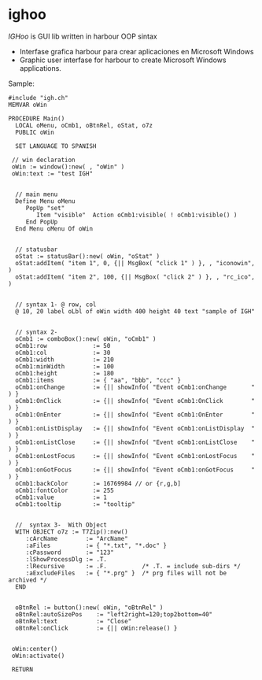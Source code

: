 # ighoo

*IGHoo* is GUI lib written in harbour OOP sintax
 
* Interfase grafica harbour para crear aplicaciones en Microsoft Windows 
* Graphic user interfase for harbour to create Microsoft Windows applications.

Sample:

    #include "igh.ch"
    MEMVAR oWin

    PROCEDURE Main()
      LOCAL oMenu, oCmb1, oBtnRel, oStat, o7z
      PUBLIC oWin
      
      SET LANGUAGE TO SPANISH

     // win declaration
     oWin := window():new( , "oWin" )
     oWin:text := "test IGH"


      // main menu 
      Define Menu oMenu
         PopUp "set"
            Item "visible"  Action oCmb1:visible( ! oCmb1:visible() )
         End PopUp
      End Menu oMenu Of oWin


      // statusbar
      oStat := statusBar():new( oWin, "oStat" )
      oStat:addItem( "item 1", 0, {|| MsgBox( "click 1" ) }, , "iconowin", )
      oStat:addItem( "item 2", 100, {|| MsgBox( "click 2" ) }, , "rc_ico", )


      // syntax 1- @ row, col 
      @ 10, 20 label oLbl of oWin width 400 height 40 text "sample of IGH"


      // syntax 2-
      oCmb1 := comboBox():new( oWin, "oCmb1" )
      oCmb1:row             := 50
      oCmb1:col             := 30
      oCmb1:width           := 210
      oCmb1:minWidth        := 100
      oCmb1:height          := 180     
      oCmb1:items           := { "aa", "bbb", "ccc" }
      oCmb1:onChange        := {|| showInfo( "Event oCmb1:onChange       " ) }
      oCmb1:OnClick         := {|| showInfo( "Event oCmb1:OnClick        " ) }
      oCmb1:OnEnter         := {|| showInfo( "Event oCmb1:OnEnter        " ) }
      oCmb1:onListDisplay   := {|| showInfo( "Event oCmb1:onListDisplay  " ) }
      oCmb1:onListClose     := {|| showInfo( "Event oCmb1:onListClose    " ) }
      oCmb1:onLostFocus     := {|| showInfo( "Event oCmb1:onLostFocus    " ) }
      oCmb1:onGotFocus      := {|| showInfo( "Event oCmb1:onGotFocus     " ) }
      oCmb1:backColor       := 16769984 // or {r,g,b]
      oCmb1:fontColor       := 255
      oCmb1:value           := 1
      oCmb1:tooltip         := "tooltip"


      //  syntax 3-  With Object
      WITH OBJECT o7z := T7Zip():new()
         :cArcName        := "ArcName"
         :aFiles          := { "*.txt", "*.doc" }
         :cPassword       := "123"
         :lShowProcessDlg := .T.
         :lRecursive      := .F.          /* .T. = include sub-dirs */
         :aExcludeFiles   := { "*.prg" }  /* prg files will not be archived */
      END   


      oBtnRel := button():new( oWin, "oBtnRel" )
      oBtnRel:autoSizePos    := "left2right=120;top2bottom=40"
      oBtnRel:text           := "Close"
      oBtnRel:onClick        := {|| oWin:release() }


     oWin:center()
     oWin:activate()

     RETURN
